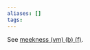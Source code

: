 ```yaml
---
aliases: []
tags:
---
```

See [meekness (vm) (b) (f)](obsidian://open?vault=Obsidian&file=VGBF%20Network%2FCardinal%20Virtues%2FDegenerates%20of%20Temperance%2FMeekness%20(vm)%20(b)%20(f)).